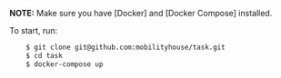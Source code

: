 **NOTE:** Make sure you have [Docker] and [Docker Compose] installed.

To start, run:

```bash
    $ git clone git@github.com:mobilityhouse/task.git
    $ cd task
    $ docker-compose up
```
